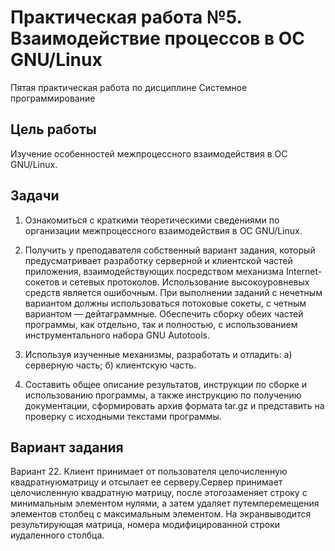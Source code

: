 # Практическая работа №5. Взаимодействие процессов в ОС GNU/Linux

Пятая практическая работа по дисциплине Системное программирование

## Цель работы

Изучение особенностей межпроцессного взаимодействия в ОС GNU/Linux.

## Задачи

1. Ознакомиться с краткими теоретическими сведениями по организации межпроцессного взаимодействия в ОС GNU/Linux.
2. Получить у преподавателя собственный вариант задания, который предусматривает разработку серверной и клиентской частей приложения, взаимодействующих посредством механизма Internet-сокетов и сетевых протоколов. Использование высокоуровневых средств является ошибочным. При выполнении заданий с нечетным вариантом должны использоваться потоковые сокеты, с четным вариантом — дейтаграммные. Обеспечить сборку обеих частей программы, как отдельно, так и полностью, с использованием инструментального набора GNU Autotools.
3. Используя изученные механизмы, разработать и отладить:
    а) серверную часть;
    б) клиентскую часть.

4. Составить общее описание результатов, инструкции по сборке и использованию программы, а также инструкцию по получению документации, сформировать архив формата tar.gz и представить на проверку с исходными текстами программы.

## Вариант задания

Вариант 22.
Клиент принимает от пользователя целочисленную квадратнуюматрицу и отсылает ее серверу.Сервер принимает целочисленную квадратную матрицу, после этогозаменяет строку с минимальным элементом нулями, а затем  удаляет  путемперемещения   элементов  столбец   с   максимальным   элементом.   На   экранвыводится результирующая матрица, номера модифицированной строки иудаленного столбца.

